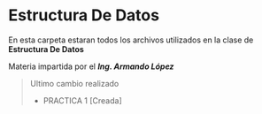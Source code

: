 # Estructura De Datos

En esta carpeta estaran todos los archivos utilizados
en la clase de **Estructura De Datos**

Materia impartida por el ***Ing. Armando López***


>Ultimo cambio realizado
>- PRACTICA 1 [Creada]
